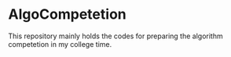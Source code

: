 # AlgoCompetetion
This repository mainly holds the codes for preparing the algorithm competetion in my college time.
